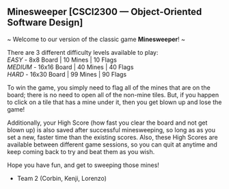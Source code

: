 ## Minesweeper [CSCI2300 — Object-Oriented Software Design]

~ Welcome to our version of the classic game **Minesweeper**! ~

There are 3 different difficulty levels available to play:
<br/>*EASY* - 8x8 Board | 10 Mines | 10 Flags
<br/>*MEDIUM* - 16x16 Board | 40 Mines | 40 Flags
<br/>*HARD* - 16x30 Board | 99 Mines | 90 Flags

To win the game, you simply need to flag all of the mines that are 
on the board; there is no need to open all of the non-mine tiles. 
But, if you happen to click on a tile that has a mine under it, then 
you get blown up and lose the game!

Additionally, your High Score (how fast you clear the board and not 
get blown up) is also saved after successful minesweeping, so long as
as you set a new, faster time than the existing scores. Also, these 
High Scores are available between different game sessions, so you can
quit at anytime and keep coming back to try and beat them as you wish.

Hope you have fun, and get to sweeping those mines!

- Team 2 (Corbin, Kenji, Lorenzo)
